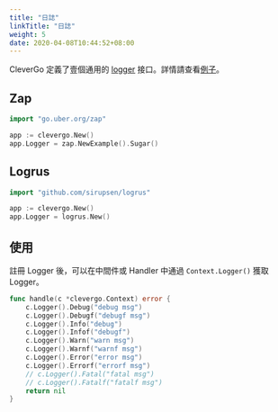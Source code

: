```yaml
---
title: "日誌"
linkTitle: "日誌"
weight: 5
date: 2020-04-08T10:44:52+08:00
---
```


CleverGo 定義了壹個通用的 [logger](https://github.com/clevergo/log) 接口。詳情請查看[例子](https://github.com/clevergo/examples/tree/master/logger)。

## Zap

```go
import "go.uber.org/zap"
```

```go
app := clevergo.New()
app.Logger = zap.NewExample().Sugar()
```

## Logrus

```go
import "github.com/sirupsen/logrus"
```

```go
app := clevergo.New()
app.Logger = logrus.New()
```

## 使用

註冊 Logger 後，可以在中間件或 Handler 中通過 `Context.Logger()` 獲取 Logger。

```go
func handle(c *clevergo.Context) error {
	c.Logger().Debug("debug msg")
	c.Logger().Debugf("debugf msg")
	c.Logger().Info("debug")
	c.Logger().Infof("debugf")
	c.Logger().Warn("warn msg")
	c.Logger().Warnf("warnf msg")
	c.Logger().Error("error msg")
	c.Logger().Errorf("errorf msg")
	// c.Logger().Fatal("fatal msg")
	// c.Logger().Fatalf("fatalf msg")
	return nil
}
```
